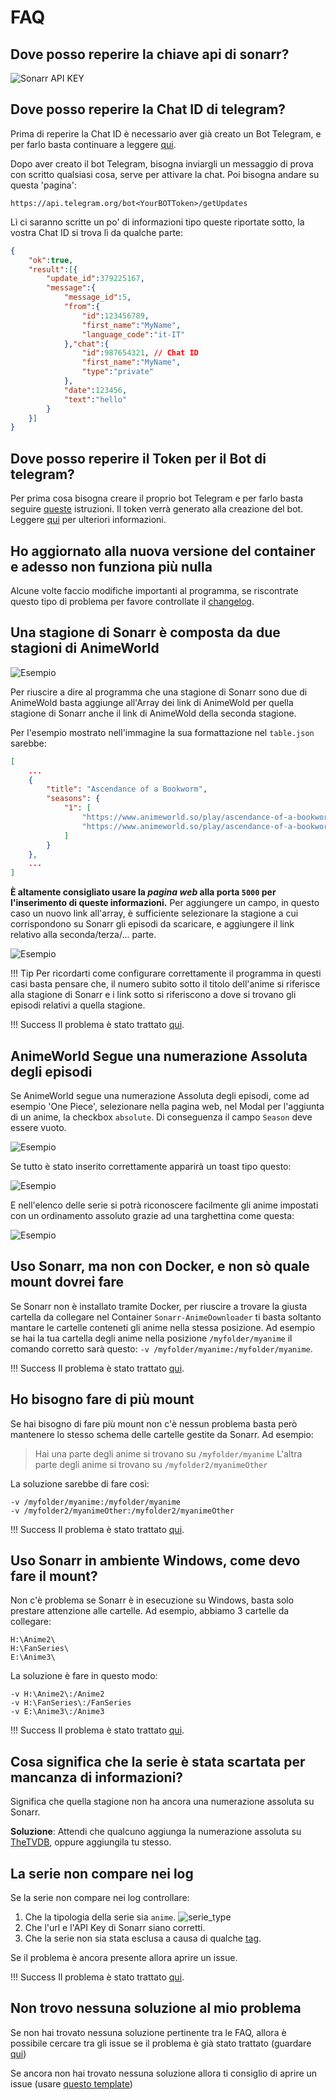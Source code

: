 # FAQ

## Dove posso reperire la chiave api di sonarr?
![Sonarr API KEY](../static/img/sonarr_api_key.png)

## Dove posso reperire la Chat ID di telegram?
Prima di reperire la Chat ID è necessario aver già creato un Bot Telegram, e per farlo basta continuare a leggere [qui](#dove-posso-reperire-il-token-per-il-bot-di-telegram).

Dopo aver creato il bot Telegram, bisogna inviargli un messaggio di prova con scritto qualsiasi cosa, serve per attivare la chat.
Poi bisogna andare su questa 'pagina':
```
https://api.telegram.org/bot<YourBOTToken>/getUpdates
```
Lì ci saranno scritte un po' di informazioni tipo queste riportate sotto, la vostra Chat ID si trova lì da qualche parte:
```json
{
    "ok":true,
    "result":[{
        "update_id":379225167,
        "message":{
            "message_id":5,
            "from":{
                "id":123456789,
                "first_name":"MyName",
                "language_code":"it-IT"
            },"chat":{
                "id":987654321, // Chat ID
                "first_name":"MyName",
                "type":"private"
            },
            "date":123456,
            "text":"hello"
        }
    }]
}
```

## Dove posso reperire il Token per il Bot di telegram?
Per prima cosa bisogna creare il proprio bot Telegram e per farlo basta seguire [queste](https://core.telegram.org/bots#3-how-do-i-create-a-bot) istruzioni.
Il token verrà generato alla creazione del bot. Leggere [qui](https://core.telegram.org/bots#6-botfather) per ulteriori informazioni.

## Ho aggiornato alla nuova versione del container e adesso non funziona più nulla
Alcune volte faccio modifiche importanti al programma, se riscontrate questo tipo di problema per favore controllate il [changelog](https://github.com/MainKronos/Sonarr-AnimeDownloader/releases).

## Una stagione di Sonarr è composta da due stagioni di AnimeWorld
![Esempio](../static/img/animewold_2_serie.png)

Per riuscire a dire al programma che una stagione di Sonarr sono due di AnimeWold basta aggiunge all'Array dei link di AnimeWold per quella stagione di Sonarr anche il link di AnimeWold della seconda stagione.

Per l'esempio mostrato nell'immagine la sua formattazione nel `table.json` sarebbe:
```json
[    
    ...
    {
        "title": "Ascendance of a Bookworm",
        "seasons": {
            "1": [
                "https://www.animeworld.so/play/ascendance-of-a-bookworm.paCPb",
                "https://www.animeworld.so/play/ascendance-of-a-bookworm-2.Q0Rrm"
            ]
        }
    },
    ...
]
```

**È altamente consigliato usare la _pagina web_ alla porta `5000` per l'inserimento di queste informazioni.**
Per aggiungere un campo, in questo caso un nuovo link all'array, è sufficiente selezionare la stagione a cui corrispondono su Sonarr gli episodi da scaricare, e aggiungere il link relativo alla seconda/terza/... parte.

![Esempio](../static/img/add_2_link.png)

!!! Tip
    Per ricordarti come configurare correttamente il programma in questi casi basta pensare che, il numero subito sotto il titolo dell'anime si riferisce alla stagione di Sonarr e i link sotto si riferiscono a dove si trovano gli episodi relativi a quella stagione.

!!! Success
    Il problema è stato trattato [qui](https://github.com/MainKronos/Sonarr-AnimeDownloader/issues/93#issuecomment-1435927555).

## AnimeWorld Segue una numerazione Assoluta degli episodi 
Se AnimeWorld segue una numerazione Assoluta degli episodi, come ad esempio 'One Piece', selezionare nella pagina web, nel Modal per l'aggiunta di un anime, la checkbox `absolute`. Di conseguenza il campo `Season` deve essere vuoto.


![Esempio](../static/img/absolute_checkbox.png)

Se tutto è stato inserito correttamente apparirà un toast tipo questo:


![Esempio](../static/img/toast.png)

E nell'elenco delle serie si potrà riconoscere facilmente gli anime impostati con un ordinamento assoluto grazie ad una targhettina come questa:


![Esempio](../static/img/season_absolute.png)

## Uso Sonarr, ma non con Docker, e non sò quale mount dovrei fare
Se Sonarr non è installato tramite Docker, per riuscire a trovare la giusta cartella da collegare nel Container `Sonarr-AnimeDownloader` ti basta soltanto mantare le cartelle conteneti gli anime nella stessa posizione.
Ad esempio se hai la tua cartella degli anime nella posizione `/myfolder/myanime` il comando corretto sarà questo: `-v /myfolder/myanime:/myfolder/myanime`.

!!! Success
    Il problema è stato trattato [qui](https://github.com/MainKronos/Sonarr-AnimeDownloader/issues/9#issuecomment-774676181).

## Ho bisogno fare di più mount
Se hai bisogno di fare più mount non c'è nessun problema basta però mantenere lo stesso schema delle cartelle gestite da Sonarr.
Ad esempio:
> Hai una parte degli anime si trovano su  `/myfolder/myanime`
> L'altra parte degli anime si trovano su  `/myfolder2/myanimeOther`  

La soluzione sarebbe di fare così:
```
-v /myfolder/myanime:/myfolder/myanime
-v /myfolder2/myanimeOther:/myfolder2/myanimeOther
```

!!! Success
    Il problema è stato trattato [qui](https://github.com/MainKronos/Sonarr-AnimeDownloader/issues/9#issuecomment-774676181).

## Uso Sonarr in ambiente Windows, come devo fare il mount?
Non c'è problema se Sonarr è in esecuzione su Windows, basta solo prestare attenzione alle cartelle.
Ad esempio, abbiamo 3 cartelle da collegare:
```
H:\Anime2\
H:\FanSeries\
E:\Anime3\
```
La soluzione è fare in questo modo:
```
-v H:\Anime2\:/Anime2
-v H:\FanSeries\:/FanSeries
-v E:\Anime3\:/Anime3
```

!!! Success
    Il problema è stato trattato [qui](https://github.com/MainKronos/Sonarr-AnimeDownloader/issues/9#issuecomment-774692933).

## Cosa significa che la serie è stata scartata per mancanza di informazioni?

Significa che quella stagione non ha ancora una numerazione assoluta su Sonarr.

**Soluzione**: Attendi che qualcuno aggiunga la numerazione assoluta su [TheTVDB](https://thetvdb.com/), oppure aggiungila tu stesso.

## La serie non compare nei log

Se la serie non compare nei log controllare:

1. Che la tipologia della serie sia `anime`. ![serie_type](../static/img/serie_type.png)
2. Che l'url e l'API Key di Sonarr siano corretti.
3. Che la serie non sia stata esclusa a causa di qualche [tag](advanced.md#tag).

Se il problema è ancora presente allora aprire un issue.

!!! Success
    Il problema è stato trattato [qui](https://github.com/MainKronos/Sonarr-AnimeDownloader/issues/46).

## Non trovo nessuna soluzione al mio problema

Se non hai trovato nessuna soluzione pertinente tra le FAQ, allora è possibile cercare tra gli issue se il problema è già stato trattato (guardare [qui](https://github.com/MainKronos/Sonarr-AnimeDownloader/issues?q=is%3Aissue+label%3A%22help+wanted%22%2Cquestion%2Cdocumentation+-label%3A%22fixed+on+dev%22))

Se ancora non hai trovato nessuna soluzione allora ti consiglio di aprire un issue (usare [questo template](https://github.com/MainKronos/Sonarr-AnimeDownloader/issues/new?assignees=MainKronos&labels=question&template=question.md&title=%5BQUESTION%5D+Titolo+domanda))